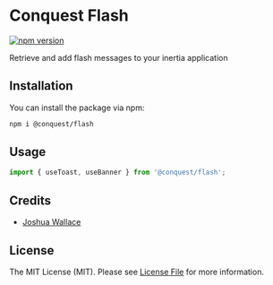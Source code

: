 # Conquest Flash
[![npm version](https://badge.fury.io/js/conquest.svg)](https://badge.fury.io/js/conquest)

Retrieve and add flash messages to your inertia application

## Installation
You can install the package via npm:

```bash
npm i @conquest/flash
```

## Usage

```javascript
import { useToast, useBanner } from '@conquest/flash';
```

## Credits

- [Joshua Wallace](https://github.com/jdw5)

## License
The MIT License (MIT). Please see [License File](LICENSE.md) for more information.